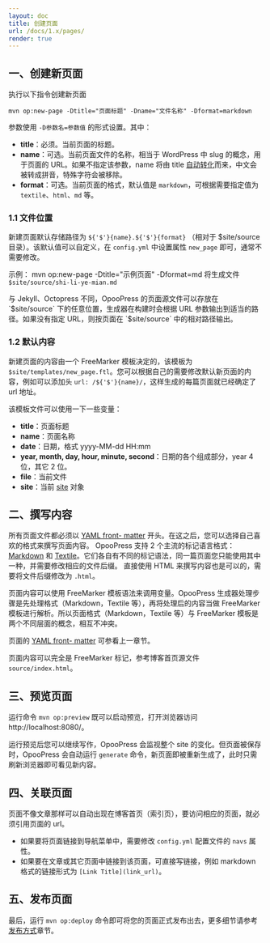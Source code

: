 ```yaml
---
layout: doc
title: 创建页面
url: /docs/1.x/pages/
render: true
---
```

## 一、创建新页面

执行以下指令创建新页面
```
mvn op:new-page -Dtitle="页面标题" -Dname="文件名称" -Dformat=markdown
```

参数使用 `-D参数名=参数值` 的形式设置。其中：
- **title**：必须。当前页面的标题。
- **name**：可选。当前页面文件的名称，相当于 WordPress 中 slug 的概念，用于页面的 URL。如果不指定该参数，name 将由 title [自动转化](https://github.com/opoo/opoopress/blob/master/core/src/main/java/org/opoo/press/SlugHelper.java)而来，中文会被转成拼音，特殊字符会被移除。
- **format**：可选。当前页面的格式，默认值是 `markdown`，可根据需要指定值为 `textile`、`html`、`md` 等。

### 1.1 文件位置
新建页面默认存储路径为 `${'$'}{name}.${'$'}{format}` （相对于 $site/source 目录）。该默认值可以自定义，在 `config.yml` 中设置属性 `new_page` 即可，通常不需要修改。

示例：
	mvn op:new-page -Dtitle="示例页面" -Dformat=md
将生成文件 `$site/source/shi-li-ye-mian.md`

<div class='note'>
  <p>与 Jekyll、Octopress 不同，OpooPress 的页面源文件可以存放在 `$site/source` 下的任意位置，生成器在构建时会根据 URL 参数输出到适当的路径。如果没有指定 URL，则按页面在 `$site/source` 中的相对路径输出。</p>
</div>
 

### 1.2 默认内容
新建页面的内容由一个 FreeMarker 模板决定的，该模板为 `$site/templates/new_page.ftl`。您可以根据自己的需要修改默认新页面的内容，例如可以添加头 `url: /${'$'}{name}/`，这样生成的每篇页面就已经确定了 url 地址。

该模板文件可以使用一下一些变量：
* **title**：页面标题
* **name**：页面名称
* **date**：日期，格式 yyyy-MM-dd HH:mm
* **year, month, day, hour, minute, second**：日期的各个组成部分，year 4 位，其它 2 位。
* **file**：当前文件
* **site**：当前 [site](https://github.com/opoo/opoopress/blob/master/core/src/main/java/org/opoo/press/Site.java) 对象


## 二、撰写内容

所有页面文件都必须以 [YAML front- matter](../frontmatter) 开头。在这之后，您可以选择自己喜欢的格式来撰写页面内容。
OpooPress 支持 2 个主流的标记语言格式：[Markdown](http://daringfireball.net/projects/markdown/) 和
[Textile](http://textile.sitemonks.com/)。它们各自有不同的标记语法，同一篇页面您只能使用其中一种，并需要修改相应的文件后缀。
直接使用 HTML 来撰写内容也是可以的，需要将文件后缀修改为 `.html`。

页面内容可以使用 FreeMarker 模板语法来调用变量。OpooPress 生成器处理步骤是先处理格式（Markdown，Textile 等），再将处理后的内容当做 FreeMarker 模板进行解析。所以页面格式（Markdown，Textile 等）与 FreeMarker 模板是两个不同层面的概念，相互不冲突。


页面的 [YAML front- matter](../frontmatter) 可参看上一章节。

页面内容可以完全是 FreeMarker 标记，参考博客首页源文件 `source/index.html`。


## 三、预览页面

运行命令 `mvn op:preview` 既可以启动预览，打开浏览器访问 http://localhost:8080/。

运行预览后您可以继续写作，OpooPress 会监视整个 site 的变化。但页面被保存时，OpooPress 会自动运行 `generate` 命令，新页面即被重新生成了，此时只需刷新浏览器即可看见新内容。

## 四、关联页面

页面不像文章那样可以自动出现在博客首页（索引页），要访问相应的页面，就必须引用页面的 url。
- 如果要将页面链接到导航菜单中，需要修改 `config.yml` 配置文件的 `navs` 属性。
- 如果要在文章或其它页面中链接到该页面，可直接写链接，例如 markdown 格式的链接形式为 `[Link Title](link_url)`。

## 五、发布页面

最后，运行 `mvn op:deploy` 命令即可将您的页面正式发布出去，更多细节请参考[发布方式](../deployment-methods/)章节。
